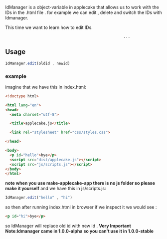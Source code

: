 IdManager is a object-variable in applecake that allows us to work with the IDs in the .html file . 
for example we can edit , delete and switch the IDs with Idmanager.

This time we want to learn how to edit IDs.

                                                         
                                                         ...
                                                         
                                                         
## Usage
```js
IdManager.edit(oldid , newid)
```
### example 
imagine that we have this in index.html:
```html
<!doctype html>

<html lang="en">
<head>
  <meta charset="utf-8">

  <title>applecake.js</title>

  <link rel="stylesheet" href="css/styles.css">

</head>

<body>
  <p id="hello">bye</p>
  <script src="dist/applecake.js"></script>
  <script src="js/scripts.js"></script>
</body>
</html>
```
**note when you use make-applecake-app there is no js folder so please make it yourself**
and we have this in js/scripts.js:
```js
IdManager.edit("hello" , "hi")
```
so then after running index.html in browser if we inspect it we would see :
```html
<p id="hi">bye</p>
```
so IdManager will replace old id with new id .
**Very Important Note:Idmanager came in 1.0.0-alpha so you can't use it in 1.0.0-stable**
